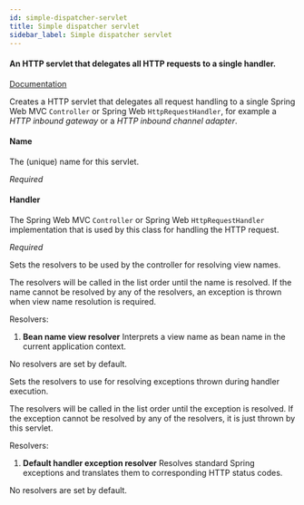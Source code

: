 ```yaml
---
id: simple-dispatcher-servlet
title: Simple dispatcher servlet
sidebar_label: Simple dispatcher servlet
---
```

#### An HTTP servlet that delegates all HTTP requests to a single handler.
<a href="http://static.springsource.org/spring/docs/3.1.x/spring-framework-reference/html/mvc.html#mvc-servlet" target="_blank">Documentation</a>

Creates a HTTP servlet that delegates all request handling to a single Spring Web MVC <code>Controller</code> or Spring Web <code>HttpRequestHandler</code>, for example a <i>HTTP inbound gateway</i> or a <i>HTTP inbound channel adapter</i>.

#### Name
The (unique) name for this servlet.

<i>Required</i>

#### Handler
The Spring Web MVC <code>Controller</code> or Spring Web <code>HttpRequestHandler</code> implementation that is used by this class for handling the HTTP request.

<i>Required</i>


Sets the resolvers to be used by the controller for resolving view names. 

The resolvers will be called in the list order until the name is resolved. If the name cannot be resolved by any of the resolvers, an exception is thrown when view name resolution is required.

Resolvers: 
1. <b>Bean name view resolver</b>
Interprets a view name as bean name in the current application context.

No resolvers are set by default. 


Sets the resolvers to use for resolving exceptions thrown during handler execution.

The resolvers will be called in the list order until the exception is resolved. If the exception cannot be resolved by any of the resolvers, it is just thrown by this servlet. 

Resolvers: 
1. <b>Default handler exception resolver</b>
Resolves standard Spring exceptions and translates them to corresponding HTTP status codes.

No resolvers are set by default.

